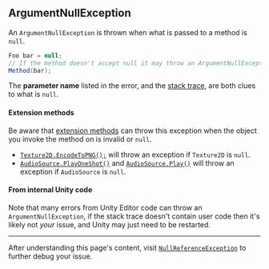 ## ArgumentNullException

An `ArgumentNullException` is thrown when what is passed to a method is `null`.  

```csharp
Foo bar = null;
// If the method doesn't accept null it may throw an ArgumentNullException.
Method(bar);
```

The **parameter name** listed in the error, and the [stack trace](../../Stack%20Traces.md), are both clues to what is `null`.

#### Extension methods
Be aware that [extension methods](https://docs.microsoft.com/en-us/dotnet/csharp/programming-guide/classes-and-structs/extension-methods) can throw this exception when the object you invoke the method on is invalid or `null`.
- [`Texture2D.EncodeToPNG();`](https://docs.unity3d.com/ScriptReference/ImageConversion.EncodeToPNG.html) will throw an exception if `Texture2D` is `null`.
- [`AudioSource.PlayOneShot()`](https://docs.unity3d.com/ScriptReference/AudioSource.PlayOneShot.html) and [`AudioSource.Play()`](https://docs.unity3d.com/ScriptReference/AudioSource.Play.html) will throw an exception if `AudioSource` is `null`.

#### From internal Unity code
Note that many errors from Unity Editor code can throw an `ArgumentNullException`, if the stack trace doesn't contain user code then it's likely not _your_ issue, and Unity may just need to be restarted.

---

After understanding this page's content, visit [`NullReferenceException`](NullReferenceException.md) to further debug your issue.